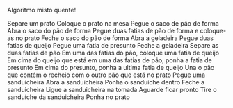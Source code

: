 Algoritmo misto quente!

Separe um prato
Coloque o prato na mesa
Pegue o saco de pão de forma
Abra o saco do pão de forma
Pegue duas fatias de pão de forma e coloque-as no prato
Feche o saco do pão de forma
Abra a geladeira
Pegue duas fatias de queijo 
Pegue uma fatia de presunto 
Feche a geladeira
Separe as duas fatias de pão
Em uma das fatias do pão, coloque uma fatia de queijo 
Em cima do queijo que está em uma das fatias de pão, ponha a fatia de presunto
Em cima do presunto, ponha a ultima fatia de queijo
Una o pão que contém o recheio com o outro pão que está no prato
Pegue uma sanduicheira
Abra a sanduicheira
Ponha o sanduíche dentro
Feche a sanduicheira
Ligue a sanduicheira na tomada
Aguarde ficar pronto
Tire o sanduíche da sanduicheira
Ponha no prato
